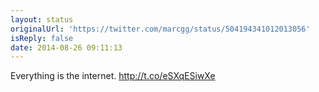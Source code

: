 ```yaml
---
layout: status
originalUrl: 'https://twitter.com/marcgg/status/504194341012013056'
isReply: false
date: 2014-08-26 09:11:13
---
```


Everything is the internet. http://t.co/eSXqESiwXe
